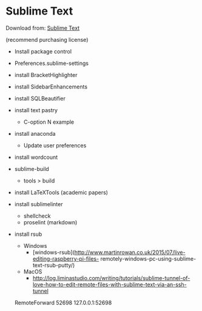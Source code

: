 # Sublime Text

Download from: [Sublime Text](https://www.sublimetext.com/)

(recommend purchasing license)

 * Install package control
 * Preferences.sublime-settings
 * install BracketHighlighter
 * install SidebarEnhancements
 * install SQLBeautifier
 * install text pastry
     - C-option N example
 * install anaconda
     - Update user preferences
 * install wordcount
 * sublime-build 
     - tools > build
 * install LaTeXTools (academic papers)
 * install sublimelinter
     - shellcheck
     - proselint (markdown)
 * install rsub
     - Windows
        + [windows-rsub](http://www.martinrowan.co.uk/2015/07/live-editing-raspberry-pi-files- remotely-windows-pc-using-sublime-text-rsub-putty/)
    - MacOS
        + http://log.liminastudio.com/writing/tutorials/sublime-tunnel-of-love-how-to-edit-remote-files-with-sublime-text-via-an-ssh-tunnel


    RemoteForward 52698 127.0.0.1:52698






